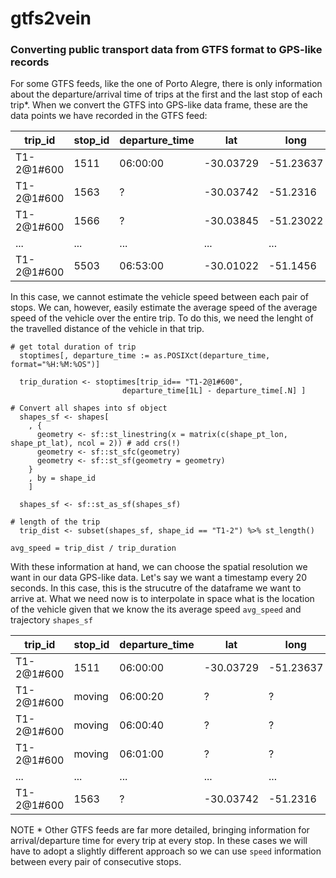 # gtfs2vein

### Converting public transport data from GTFS format to GPS-like records

For some GTFS feeds, like the one of Porto Alegre, there is only information about the departure/arrival time of trips at the first and the last stop of each trip*. When we convert the GTFS into GPS-like data frame, these are the data points we have recorded in the GTFS feed:

|trip_id|stop_id|departure_time|lat|long|stop_sequence|
|-----|-----|-----|-----|-----|-----|
| T1-2@1#600 | 1511 | 06:00:00 | -30.03729 | -51.23637|1|
| T1-2@1#600 | 1563 | ? | -30.03742 | -51.2316|2|
| T1-2@1#600 | 1566 | ? | -30.03845 | -51.23022|3|
| ... | ... | ... | ... | ...|...|
| T1-2@1#600 | 5503 | 06:53:00 | -30.01022 | -51.1456|65|

In this case, we cannot estimate the vehicle speed between each pair of stops. We can, however, easily estimate the average speed of the average speed of the vehicle over the entire trip. To do this, we need the lenght of the travelled distance of the vehicle in that trip.

```
# get total duration of trip
  stoptimes[, departure_time := as.POSIXct(departure_time, format="%H:%M:%OS")]

  trip_duration <- stoptimes[trip_id== "T1-2@1#600", 
                         departure_time[1L] - departure_time[.N] ]

# Convert all shapes into sf object
  shapes_sf <- shapes[
    , {
      geometry <- sf::st_linestring(x = matrix(c(shape_pt_lon, shape_pt_lat), ncol = 2)) # add crs(!)
      geometry <- sf::st_sfc(geometry)
      geometry <- sf::st_sf(geometry = geometry)
    }
    , by = shape_id
    ]

  shapes_sf <- sf::st_as_sf(shapes_sf)

# length of the trip
  trip_dist <- subset(shapes_sf, shape_id == "T1-2") %>% st_length()

avg_speed = trip_dist / trip_duration

```

With these information at hand, we can choose the spatial resolution we want in our data GPS-like data. Let's say we want a timestamp every 20 seconds. In this case, this is the strucutre of the dataframe we want to arrive at. What we need now is to interpolate in space what is the location of the vehicle given that we know the its average speed `avg_speed` and trajectory `shapes_sf`


|trip_id|stop_id|departure_time|lat|long|stop_sequence|
|-----|-----|-----|-----|-----|-----|
| T1-2@1#600 | 1511 | 06:00:00 | -30.03729 | -51.23637|1|
| T1-2@1#600 | moving | 06:00:20 | ? | ?|1.1|
| T1-2@1#600 | moving | 06:00:40 | ? | ?|1.2|
| T1-2@1#600 | moving | 06:01:00 | ? | ?|1.3|
| ... | ... | ... | ... | ...|...|
| T1-2@1#600 | 1563 | ? | -30.03742 | -51.2316|2|


NOTE * Other GTFS feeds are far more detailed, bringing information for arrival/departure time for every trip at every stop. In these cases we will have to adopt a slightly different approach so we can use `speed` information between every pair of consecutive stops.
